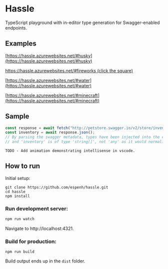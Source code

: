 # Hassle
TypeScript playground with in-editor type generation for Swagger-enabled endpoints.

## Examples
[https://hassle.azurewebsites.net/#husky](https://hassle.azurewebsites.net/#husky)

[https://hassle.azurewebsites.net/#fireworks (click the square)](https://hassle.azurewebsites.net/#fireworks)

[https://hassle.azurewebsites.net/#water](https://hassle.azurewebsites.net/#water)

[https://hassle.azurewebsites.net/#minecraft](https://hassle.azurewebsites.net/#minecraft)

## Sample
```javascript
const response = await fetch("http://petstore.swagger.io/v2/store/inventory");
const inventory = await response.json();
// By parsing the swagger metadata, types have been injected into the editor model,
// and 'inventory' is of type 'string[]', not 'any' as it would normally be.
```
```TODO - Add animation demonstrating intellisense in vscode.```

## How to run
Initial setup:
```
git clone https://github.com/espenh/hassle.git
cd hassle
npm install
```

### Run development server:
```bash
npm run watch
```
Navigate to http://localhost:4321.

### Build for production:
```
npm run build
```
Build output ends up in the ```dist``` folder.